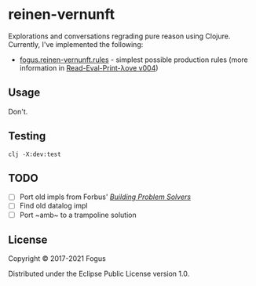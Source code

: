 # reinen-vernunft

Explorations and conversations regrading pure reason using Clojure.  Currently, I've implemented the following:

* [fogus.reinen-vernunft.rules](https://github.com/fogus/reinen-vernunft/blob/master/src/fogus/reinen_vernunft/rules.clj) - simplest possible production rules (more information in [Read-Eval-Print-λove v004](https://leanpub.com/readevalprintlove004))


## Usage

Don't.

## Testing

    clj -X:dev:test

## TODO

- [ ] Port old impls from Forbus' *[Building Problem Solvers](https://www.amazon.com/gp/product/0262061570/?tag=fogus-20)*
- [ ] Find old datalog impl
- [ ] Port ~amb~ to a trampoline solution

## License

Copyright © 2017-2021 Fogus

Distributed under the Eclipse Public License version 1.0.

